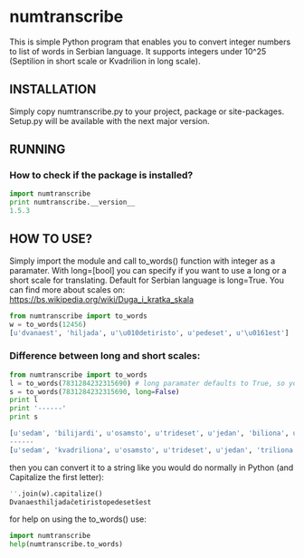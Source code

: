 # numtranscribe

This is simple Python program that enables you to convert integer numbers to list of words in Serbian language. It supports integers under 10^25 (Septilion in short scale or Kvadrilion in long scale).

## INSTALLATION

Simply copy numtranscribe.py to your project, package or site-packages. 
Setup.py will be available with the next major version.

## RUNNING

### How to check if the package is installed?

```python
import numtranscribe
print numtranscribe.__version__
1.5.3
```

## HOW TO USE?

Simply import the module and call to_words() function with integer as a paramater. With long=[bool] you can specify if you want to use a long or a short scale for translating. Default for Serbian language is long=True. You can find more about scales on: https://bs.wikipedia.org/wiki/Duga_i_kratka_skala

```python
from numtranscribe import to_words
w = to_words(12456)
[u'dvanaest', 'hiljada', u'\u010detiristo', u'pedeset', u'\u0161est']
```

### Difference between long and short scales:

```python
from numtranscribe import to_words
l = to_words(7831284232315690) # long paramater defaults to True, so you can ommit it.
s = to_words(7831284232315690, long=False)
print l
print '------'
print s

[u'sedam', 'bilijardi', u'osamsto', u'trideset', u'jedan', 'biliona', u'dvesta', u'osamdeset', u'\u010detiri', 'milijardi', u'dvesta', u'trideset', u'dve', 'miliona', u'trista', u'petnaest', 'hiljada', u'\u0161eststo', u'devedeset']
------
[u'sedam', 'kvadriliona', u'osamsto', u'trideset', u'jedan', 'triliona', u'dvesta', u'osamdeset', u'\u010detiri', 'biliona', u'dvesta', u'trideset', u'dve', 'miliona', u'trista', u'petnaest', 'hiljada', u'\u0161eststo', u'devedeset']
```

then you can convert it to a string like you would do normally in Python (and Capitalize the first letter):

```python
''.join(w).capitalize()
Dvanaesthiljadačetiristopedesetšest
```

for help on using the to_words() use: 
```python
import numtranscribe
help(numtranscribe.to_words)
```
